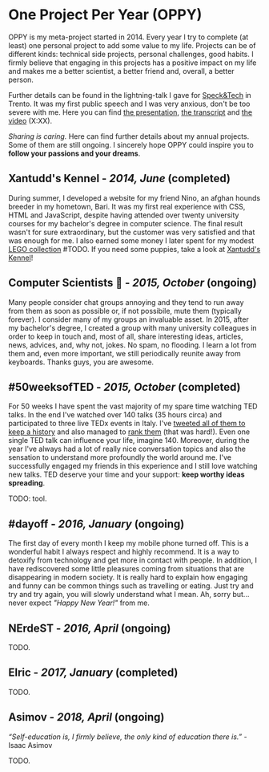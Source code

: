 # One Project Per Year (OPPY)

OPPY is my meta-project started in 2014. Every year I try to complete (at 
least) one personal project to add some value to my life. Projects can be of 
different kinds: technical side projects, personal challenges, good habits. I
firmly believe that engaging in this projects has a positive impact on my life
and makes me a better scientist, a better friend and, overall, a better person.

Further details can be found in the lightning-talk I gave for 
[Speck&Tech](http://speckand.tech/) in Trento. It was my first public speech 
and I was very anxious, don't be too severe with me. Here you can find 
[the presentation](), [the transcript]() and [the video]() (X:XX).

*Sharing is caring.* Here can find further details about my annual projects. 
Some of them are still ongoing.
I sincerely hope OPPY could inspire you to **follow your passions and your 
dreams**.


## Xantudd's Kennel - *2014, June* (completed)

During summer, I developed a website for my friend Nino, an afghan hounds 
breeder in my hometown, Bari. It was my first real experience with CSS, HTML 
and JavaScript, despite having attended over twenty university courses for my
bachelor's degree in computer science. The final result wasn't for sure 
extraordinary, but the customer was very satisfied and that was enough for me.
I also earned some money I later spent for my modest 
[LEGO collection]() #TODO. If you need some puppies, take a look at 
[Xantudd's Kennel](http://www.xantudds.com/)!


## Computer Scientists 💾 - *2015, October* (ongoing)

Many people consider chat groups annoying and they tend to run away from them 
as soon as possible or, if not possibile, mute them (typically forever).
I consider many of my groups an invaluable asset.
In 2015, after my bachelor's degree, I created a group with many university 
colleagues in order to keep in touch and, most of all, share interesting ideas,
articles, news, advices, and, why not, jokes. No spam, no flooding.
I learn a lot from them and, even more important, we still periodically reunite
away from keyboards.
Thanks guys, you are awesome. 


## #50weeksofTED - *2015, October* (completed)

For 50 weeks I have spent the vast majority of my spare time watching TED 
talks.
In the end I've watched over 140 talks (35 hours circa) and participated to 
three live TEDx events in Italy.
I've [tweeted all of them to keep a history](
https://twitter.com/search?l=&q=%2350weeksofTED%20from%3Adjanvito) 
and also managed to [rank them]() (that was hard!).
Even one single TED talk can influence your life, imagine 140.
Moreover, during the year I've always had a lot of really nice conversation 
topics and also the sensation to understand more profoundly the world around 
me.
I've successfully engaged my friends in this experience and I still love 
watching new talks.
TED deserve your time and your support: **keep worthy ideas spreading**.

TODO: tool.


## #dayoff - *2016, January* (ongoing)

The first day of every month I keep my mobile phone turned off.
This is a wonderful habit I always respect and highly recommend.
It is a way to detoxify from technology and get more in contact with people.
In addition, I have rediscovered some little pleasures coming from situations 
that are disappearing in modern society.
It is really hard to explain how engaging and funny can be common things such 
as travelling or eating.
Just try and try and try again, you will slowly understand what I mean.
Ah, sorry but... never expect *"Happy New Year!"* from me.


## NErdeST - *2016, April* (ongoing)

TODO.

## Elric - *2017, January* (completed)

TODO.

## Asimov - *2018, April* (ongoing)

*“Self-education is, I firmly believe, the only kind of education there is.”* -
Isaac Asimov

TODO.
